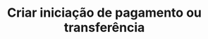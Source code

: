 ---
title: Criar iniciação de pagamento ou transferência
api:
  file: openfinance e payments.yaml
  operationId: post_companyid-banking-payments
hidden: false
---